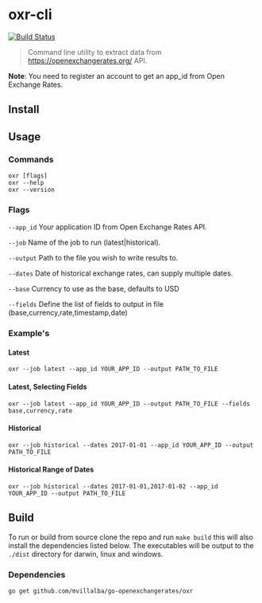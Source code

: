 # oxr-cli

[![Build Status](https://travis-ci.org/blakeyc/oxr-cli.svg?branch=master)](https://travis-ci.org/blakeyc/oxr-cli)

>Command line utility to extract data from https://openexchangerates.org/ API.

**Note**: You need to register an account to get an app_id from Open Exchange Rates.

## Install

## Usage

### Commands

    oxr [flags]
    oxr --help
    oxr --version

### Flags

`--app_id` Your application ID from Open Exchange Rates API.

`--job` Name of the job to run (latest|historical).

`--output` Path to the file you wish to write results to.

`--dates` Date of historical exchange rates, can supply multiple dates.

`--base` Currency to use as the base, defaults to USD

`--fields` Define the list of fields to output in file (base,currency,rate,timestamp,date)


### Example's

#### Latest
    oxr --job latest --app_id YOUR_APP_ID --output PATH_TO_FILE

#### Latest, Selecting Fields
    oxr --job latest --app_id YOUR_APP_ID --output PATH_TO_FILE --fields base,currency,rate

#### Historical
    oxr --job historical --dates 2017-01-01 --app_id YOUR_APP_ID --output PATH_TO_FILE

#### Historical Range of Dates
    oxr --job historical --dates 2017-01-01,2017-01-02 --app_id YOUR_APP_ID --output PATH_TO_FILE

## Build

To run or build from source clone the repo and run `make build` this will also install the dependencies listed below.
The executables will be output to the `./dist` directory for darwin, linux and windows.

### Dependencies

    go get github.com/mvillalba/go-openexchangerates/oxr
